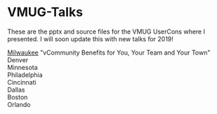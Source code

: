 # VMUG-Talks

These are the pptx and source files for the VMUG UserCons where I presented. I will soon update this with new talks for 2019!

[Milwaukee](https://www.vmug.com/Attend/VMUG-UserCon/2018/Wisconsin-VMUG-UserCon-2018) "vCommunity Benefits for You, Your Team and Your Town"  
Denver  
Minnesota  
Philadelphia  
Cincinnati  
Dallas  
Boston  
Orlando  

